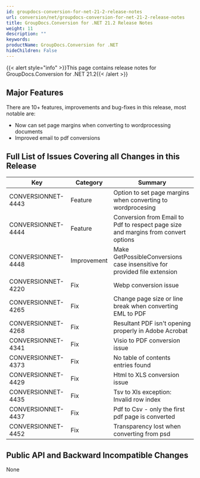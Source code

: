 ```yaml
---
id: groupdocs-conversion-for-net-21-2-release-notes
url: conversion/net/groupdocs-conversion-for-net-21-2-release-notes
title: GroupDocs.Conversion for .NET 21.2 Release Notes
weight: 11
description: ""
keywords: 
productName: GroupDocs.Conversion for .NET
hideChildren: False
---
```

{{< alert style="info" >}}This page contains release notes for GroupDocs.Conversion for .NET 21.2{{< /alert >}}

## Major Features

There are 10+ features, improvements and bug-fixes in this release, most notable are:

*   Now can set page margins when converting to wordprocessing documents
*   Improved email to pdf conversions

## Full List of Issues Covering all Changes in this Release


| Key | Category | Summary |
| --- | --- | --- |
| CONVERSIONNET-4443 | Feature | Option to set page margins when converting to wordprocesing |
| CONVERSIONNET-4444 | Feature | Conversion from Email to Pdf to respect page size and margins from convert options |
| CONVERSIONNET-4448 | Improvement | Make GetPossibleConversions case insensitive for provided file extension |
| CONVERSIONNET-4220 | Fix | Webp conversion issue |
| CONVERSIONNET-4265 | Fix | Change page size or line break when converting EML to PDF |
| CONVERSIONNET-4268 | Fix | Resultant PDF isn't opening properly in Adobe Acrobat |
| CONVERSIONNET-4341 | Fix | Visio to PDF conversion issue |
| CONVERSIONNET-4373 | Fix | No table of contents entries found |
| CONVERSIONNET-4429 | Fix | Html to XLS conversion issue |
| CONVERSIONNET-4435 | Fix | Tsv to Xls exception: Invalid row index |
| CONVERSIONNET-4437 | Fix | Pdf to Csv - only the first pdf page is converted |
| CONVERSIONNET-4452 | Fix | Transparency lost when converting from psd |



## Public API and Backward Incompatible Changes

None
